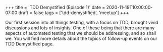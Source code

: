 +++
title = 'TDD Demystified (Episode 1)'
date = 2020-11-19T10:00:00-07:00
draft = false
tags = ['tdd-demystified', 'meetup']
+++

Our first session into all things testing, with a focus on TDD, brought vivid discussions and lots of insights. One of these being that there are many aspects of automated testing that we should be addressing, and so shall we. You will find more details about the topics of follow-up events on our TDD Demystified page.

<!--more-->


